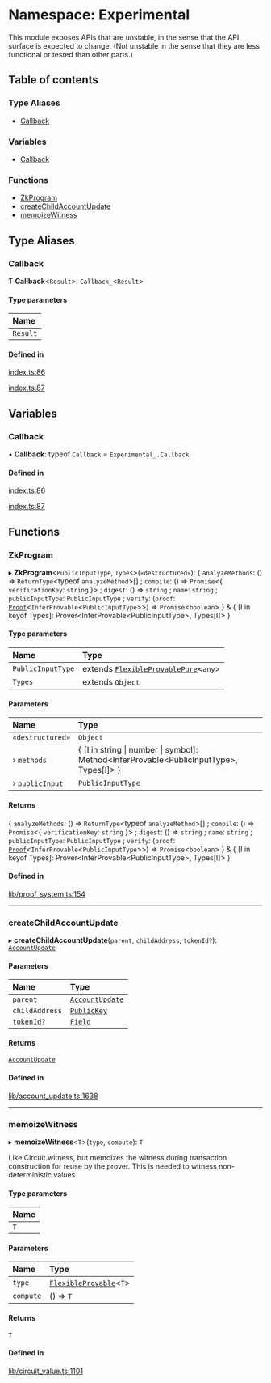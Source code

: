 # Namespace: Experimental

This module exposes APIs that are unstable, in the sense that the API surface is expected to change.
(Not unstable in the sense that they are less functional or tested than other parts.)

## Table of contents

### Type Aliases

- [Callback](Experimental.md#callback)

### Variables

- [Callback](Experimental.md#callback-1)

### Functions

- [ZkProgram](Experimental.md#zkprogram)
- [createChildAccountUpdate](Experimental.md#createchildaccountupdate)
- [memoizeWitness](Experimental.md#memoizewitness)

## Type Aliases

### Callback

Ƭ **Callback**<`Result`\>: `Callback_`<`Result`\>

#### Type parameters

| Name |
| :------ |
| `Result` |

#### Defined in

[index.ts:86](https://github.com/o1-labs/snarkyjs/blob/33a9946/src/index.ts#L86)

[index.ts:87](https://github.com/o1-labs/snarkyjs/blob/33a9946/src/index.ts#L87)

## Variables

### Callback

• **Callback**: typeof `Callback` = `Experimental_.Callback`

#### Defined in

[index.ts:86](https://github.com/o1-labs/snarkyjs/blob/33a9946/src/index.ts#L86)

[index.ts:87](https://github.com/o1-labs/snarkyjs/blob/33a9946/src/index.ts#L87)

## Functions

### ZkProgram

▸ **ZkProgram**<`PublicInputType`, `Types`\>(`«destructured»`): { `analyzeMethods`: () => `ReturnType`<typeof `analyzeMethod`\>[] ; `compile`: () => `Promise`<{ `verificationKey`: `string`  }\> ; `digest`: () => `string` ; `name`: `string` ; `publicInputType`: `PublicInputType` ; `verify`: (`proof`: [`Proof`](../classes/Proof.md)<`InferProvable`<`PublicInputType`\>\>) => `Promise`<`boolean`\>  } & { [I in keyof Types]: Prover<InferProvable<PublicInputType\>, Types[I]\> }

#### Type parameters

| Name | Type |
| :------ | :------ |
| `PublicInputType` | extends [`FlexibleProvablePure`](../README.md#flexibleprovablepure)<`any`\> |
| `Types` | extends `Object` |

#### Parameters

| Name | Type |
| :------ | :------ |
| `«destructured»` | `Object` |
| › `methods` | { [I in string \| number \| symbol]: Method<InferProvable<PublicInputType\>, Types[I]\> } |
| › `publicInput` | `PublicInputType` |

#### Returns

{ `analyzeMethods`: () => `ReturnType`<typeof `analyzeMethod`\>[] ; `compile`: () => `Promise`<{ `verificationKey`: `string`  }\> ; `digest`: () => `string` ; `name`: `string` ; `publicInputType`: `PublicInputType` ; `verify`: (`proof`: [`Proof`](../classes/Proof.md)<`InferProvable`<`PublicInputType`\>\>) => `Promise`<`boolean`\>  } & { [I in keyof Types]: Prover<InferProvable<PublicInputType\>, Types[I]\> }

#### Defined in

[lib/proof_system.ts:154](https://github.com/o1-labs/snarkyjs/blob/33a9946/src/lib/proof_system.ts#L154)

___

### createChildAccountUpdate

▸ **createChildAccountUpdate**(`parent`, `childAddress`, `tokenId?`): [`AccountUpdate`](../classes/AccountUpdate.md)

#### Parameters

| Name | Type |
| :------ | :------ |
| `parent` | [`AccountUpdate`](../classes/AccountUpdate.md) |
| `childAddress` | [`PublicKey`](../classes/Types.PublicKey.md) |
| `tokenId?` | [`Field`](../classes/Field.md) |

#### Returns

[`AccountUpdate`](../classes/AccountUpdate.md)

#### Defined in

[lib/account_update.ts:1638](https://github.com/o1-labs/snarkyjs/blob/33a9946/src/lib/account_update.ts#L1638)

___

### memoizeWitness

▸ **memoizeWitness**<`T`\>(`type`, `compute`): `T`

Like Circuit.witness, but memoizes the witness during transaction construction
for reuse by the prover. This is needed to witness non-deterministic values.

#### Type parameters

| Name |
| :------ |
| `T` |

#### Parameters

| Name | Type |
| :------ | :------ |
| `type` | [`FlexibleProvable`](../README.md#flexibleprovable)<`T`\> |
| `compute` | () => `T` |

#### Returns

`T`

#### Defined in

[lib/circuit_value.ts:1101](https://github.com/o1-labs/snarkyjs/blob/33a9946/src/lib/circuit_value.ts#L1101)
